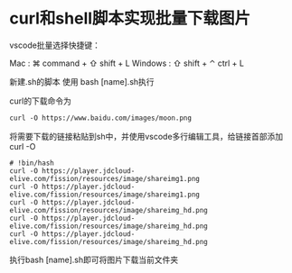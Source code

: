 curl和shell脚本实现批量下载图片
======

vscode批量选择快捷键：

Mac : ⌘ command + ⇧ shift + L
Windows : ⇧ shift + ⌃ ctrl + L

新建.sh的脚本
使用 bash [name].sh执行

curl的下载命令为
```txt
curl -O https://www.baidu.com/images/moon.png
```
将需要下载的链接粘贴到sh中，并使用vscode多行编辑工具，给链接首部添加curl -O
```shell
# !bin/hash
curl -O https://player.jdcloud-elive.com/fission/resources/image/shareimg1.png
curl -O https://player.jdcloud-elive.com/fission/resources/image/shareimg1.png
curl -O https://player.jdcloud-elive.com/fission/resources/image/shareimg_hd.png
curl -O https://player.jdcloud-elive.com/fission/resources/image/shareimg_hd.png
curl -O https://player.jdcloud-elive.com/fission/resources/image/shareimg_hd.png
```

执行bash [name].sh即可将图片下载当前文件夹